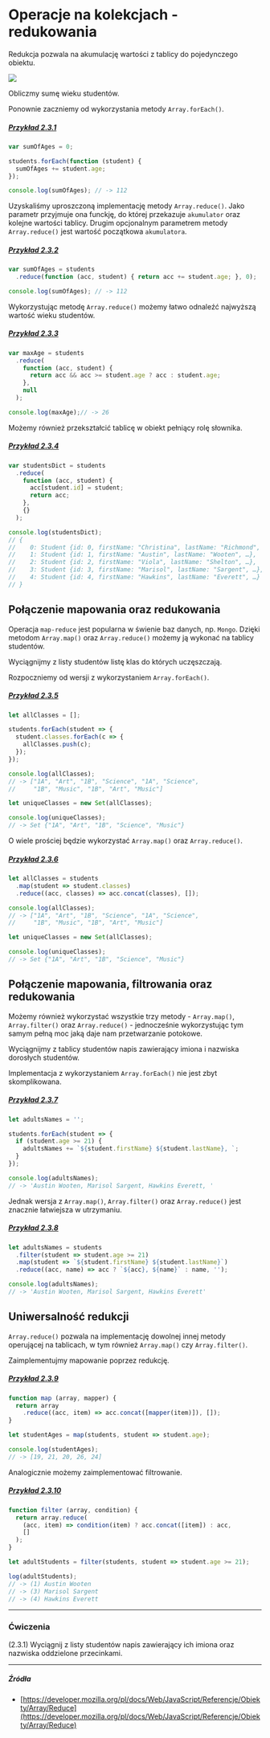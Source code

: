 # Operacje na kolekcjach - redukowania

Redukcja pozwala na akumulację wartości z tablicy do pojedynczego obiektu.

![](/assets/coll_reduce.png)

Obliczmy sumę wieku studentów.

Ponownie zaczniemy od wykorzystania metody `Array.forEach()`.

##### [Przykład 2.3.1](https://codepen.io/mmotel/pen/eRoRYq)

```js
var sumOfAges = 0;

students.forEach(function (student) {
  sumOfAges += student.age;
});

console.log(sumOfAges); // -> 112
```

Uzyskaliśmy uproszczoną implementację metody `Array.reduce()`. Jako parametr przyjmuje ona funckję, do której przekazuje `akumulator` oraz kolejne wartości tablicy. Drugim opcjonalnym parametrem metody `Array.reduce()` jest wartość początkowa `akumulatora`.

##### [Przykład 2.3.2](https://codepen.io/mmotel/pen/KqNNmJ)

```js
var sumOfAges = students
  .reduce(function (acc, student) { return acc += student.age; }, 0);

console.log(sumOfAges); // -> 112
```

Wykorzystując metodę `Array.reduce()` możemy łatwo odnaleźć najwyższą wartość wieku studentów.

##### [Przykład 2.3.3](https://codepen.io/mmotel/pen/OgGgVZ)

```js
var maxAge = students
  .reduce(
    function (acc, student) {
      return acc && acc >= student.age ? acc : student.age; 
    },
    null
  );

console.log(maxAge);// -> 26
```

Możemy również przekształcić tablicę w obiekt pełniący rolę słownika. 

##### [Przykład 2.3.4](https://codepen.io/mmotel/pen/OgbbvE)

```js
var studentsDict = students
  .reduce(
    function (acc, student) { 
      acc[student.id] = student; 
      return acc; 
    }, 
    {}
  );

console.log(studentsDict);
// {
//    0: Student {id: 0, firstName: "Christina", lastName: "Richmond", …},
//    1: Student {id: 1, firstName: "Austin", lastName: "Wooten", …},
//    2: Student {id: 2, firstName: "Viola", lastName: "Shelton", …},
//    3: Student {id: 3, firstName: "Marisol", lastName: "Sargent", …},
//    4: Student {id: 4, firstName: "Hawkins", lastName: "Everett", …}
// }
```


## Połączenie mapowania oraz redukowania

Operacja `map-reduce` jest popularna w świenie baz danych, np. `Mongo`. Dzięki metodom `Array.map()` oraz `Array.reduce()` możemy ją wykonać na tablicy studentów.

Wyciągnijmy z listy studentów listę klas do których uczęszczają.

Rozpoczniemy od wersji z wykorzystaniem `Array.forEach()`.

##### [Przykład 2.3.5](https://codepen.io/mmotel/pen/OgbWze)

```js
let allClasses = [];

students.forEach(student => {
  student.classes.forEach(c => {
    allClasses.push(c);
  });
});

console.log(allClasses);
// -> ["1A", "Art", "1B", "Science", "1A", "Science", 
//     "1B", "Music", "1B", "Art", "Music"]

let uniqueClasses = new Set(allClasses);

console.log(uniqueClasses);
// -> Set {"1A", "Art", "1B", "Science", "Music"}
```

O wiele prościej będzie wykorzystać `Array.map()` oraz `Array.reduce()`.

##### [Przykład 2.3.6](https://codepen.io/mmotel/pen/MobJXp)

```js
let allClasses = students
  .map(student => student.classes)
  .reduce((acc, classes) => acc.concat(classes), []);

console.log(allClasses);
// -> ["1A", "Art", "1B", "Science", "1A", "Science", 
//     "1B", "Music", "1B", "Art", "Music"] 

let uniqueClasses = new Set(allClasses);

console.log(uniqueClasses);
// -> Set {"1A", "Art", "1B", "Science", "Music"}
```

## Połączenie mapowania, filtrowania oraz redukowania

Możemy również wykorzystać wszystkie trzy metody - `Array.map()`, `Array.filter()` oraz `Array.reduce()` - jednocześnie wykorzystując tym samym pełną moc jaką daje nam przetwarzanie potokowe.

Wyciągnijmy z tablicy studentów napis zawierający imiona i nazwiska dorosłych studentów.

Implementacja z wykorzystaniem `Array.forEach()` nie jest zbyt skomplikowana.

##### [Przykład 2.3.7](https://codepen.io/mmotel/pen/KqNaEa)

```js
let adultsNames = '';

students.forEach(student => {
  if (student.age >= 21) {
    adultsNames += `${student.firstName} ${student.lastName}, `;
  }
});

console.log(adultsNames);
// -> 'Austin Wooten, Marisol Sargent, Hawkins Everett, '
```

Jednak wersja z `Array.map()`, `Array.filter()` oraz `Array.reduce()` jest znacznie łatwiejsza w utrzymaniu.

##### [Przykład 2.3.8](https://codepen.io/mmotel/pen/owYBRJ)

```js
let adultsNames = students
  .filter(student => student.age >= 21)
  .map(student => `${student.firstName} ${student.lastName}`)
  .reduce((acc, name) => acc ? `${acc}, ${name}` : name, '');

console.log(adultsNames);
// -> 'Austin Wooten, Marisol Sargent, Hawkins Everett'
```

## Uniwersalność redukcji

`Array.reduce()` pozwala na implementację dowolnej innej metody operującej na tablicach, w tym również `Array.map()` czy `Array.filter()`.

Zaimplementujmy mapowanie poprzez redukcję.

##### [Przykład 2.3.9](https://codepen.io/mmotel/pen/OgbpmX)

```js
function map (array, mapper) {
  return array
    .reduce((acc, item) => acc.concat([mapper(item)]), []);
}

let studentAges = map(students, student => student.age);

console.log(studentAges);
// -> [19, 21, 20, 26, 24]
```

Analogicznie możemy zaimplementować filtrowanie.

##### [Przykład 2.3.10](https://codepen.io/mmotel/pen/vZyxeE)

```js
function filter (array, condition) {
  return array.reduce(
    (acc, item) => condition(item) ? acc.concat([item]) : acc, 
    []
  );
}

let adultStudents = filter(students, student => student.age >= 21);

log(adultStudents);
// -> (1) Austin Wooten
// -> (3) Marisol Sargent
// -> (4) Hawkins Everett
```

---

### Ćwiczenia

(2.3.1) Wyciągnij z listy studentów napis zawierający ich imiona oraz nazwiska oddzielone przecinkami.

---

##### Źródła

* [https://developer.mozilla.org/pl/docs/Web/JavaScript/Referencje/Obiekty/Array/Reduce](https://developer.mozilla.org/pl/docs/Web/JavaScript/Referencje/Obiekty/Array/Reduce)



